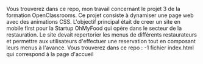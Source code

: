 Vous trouverez dans ce repo, mon travail concernant le projet 3 de la formation OpenClassrooms.
Ce projet consiste à dynamiser une page web avec des animations CSS.
L'objectif principal était de creer un site en mobile first pour la Startup OhMyFood qui opère dans le secteur de la restauration.
Le site devait repertorier les menus de différents restaurateurs et permettre aux utilisateurs d'effectuer une reservation tout en composant leurs menus à l'avance.
Vous trouverez dans ce repo : 
-1 fichier index.html qui correspond à la page d'accueil
